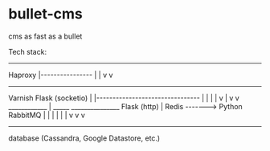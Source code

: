 # bullet-cms
cms as fast as a bullet

Tech stack:
_______
Haproxy
  |----------------
  |               |
  v               v
_______         ________________
Varnish         Flask (socketio)
  |               |--------------------------------
  |               |               |               |
  v               |               v               v
____________      |             _____           _______________
Flask (http)      |             Redis -------> Python RabbitMQ
  |               |                               |
  |               |                               |
  v               v                               v
____________________________________________________
database (Cassandra, Google Datastore, etc.)
